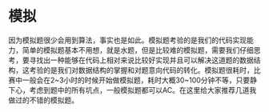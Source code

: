# 模拟
因为模拟题很少会用到算法，事实也是如此。模拟题考验的是我们的代码实现能力，简单的模拟题基本不用想，就是水题，但是比较难的模拟题，需要我们仔细思考，要寻找出一种能够在代码上相对来说比较好实现并且可以解决这道题的数据结构，这考验的是我们对数据结构的掌握和对题意向代码的转化。模拟题很耗时，比赛中一般会在2~3小时的时候开始做模拟题，耗时大概30~100分钟不等，只要静下心，考虑到题中的所有坑点，一般模拟题都可以AC。在这里给大家推荐几道我做过的不错的模拟题。

